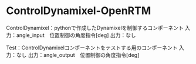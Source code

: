 # ControlDynamixel-OpenRTM

ControlDynamixel：pythonで作成したDynamixelを制御するコンポーネント
入力：angle_input　位置制御の角度指令[deg]
出力：なし

Test：ControlDynamixelコンポーネントをテストする用のコンポーネント
入力：なし
出力：angle_output　位置制御の角度指令[deg]
